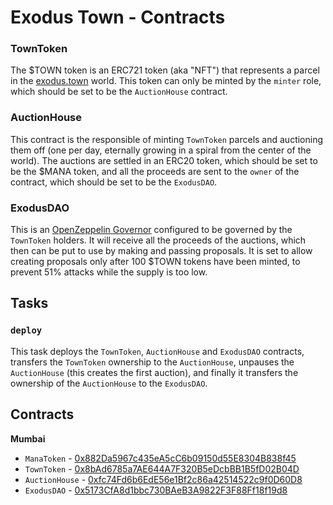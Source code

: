 # Exodus Town - Contracts

### TownToken

The $TOWN token is an ERC721 token (aka "NFT") that represents a parcel in the [exodus.town](https://exodus.town) world. This token can only be minted by the `minter` role, which should be set to be the `AuctionHouse` contract.

### AuctionHouse

This contract is the responsible of minting `TownToken` parcels and auctioning them off (one per day, eternally growing in a spiral from the center of the world). The auctions are settled in an ERC20 token, which should be set to be the $MANA token, and all the proceeds are sent to the `owner` of the contract, which should be set to be the `ExodusDAO`.

### ExodusDAO

This is an [OpenZeppelin Governor](https://docs.openzeppelin.com/contracts/4.x/api/governance#governor) configured to be governed by the `TownToken` holders. It will receive all the proceeds of the auctions, which then can be put to use by making and passing proposals. It is set to allow creating proposals only after 100 $TOWN tokens have been minted, to prevent 51% attacks while the supply is too low.

## Tasks

### `deploy`

This task deploys the `TownToken`, `AuctionHouse` and `ExodusDAO` contracts, transfers the `TownToken` ownership to the `AuctionHouse`, unpauses the `AuctionHouse` (this creates the first auction), and finally it transfers the ownership of the `AuctionHouse` to the `ExodusDAO`.

## Contracts

**Mumbai**
- `ManaToken` - [0x882Da5967c435eA5cC6b09150d55E8304B838f45](https://mumbai.polygonscan.com/address/0x882Da5967c435eA5cC6b09150d55E8304B838f45)
- `TownToken` - [0x8bAd6785a7AE644A7F320B5eDcbBB1B5fD02B04D](https://mumbai.polygonscan.com/address/0x8bAd6785a7AE644A7F320B5eDcbBB1B5fD02B04D)
- `AuctionHouse` - [0xfc74Fd6b6EdE56e1Bf2c86a42514522c9f0D60D8](https://mumbai.polygonscan.com/address/0xfc74Fd6b6EdE56e1Bf2c86a42514522c9f0D60D8)
- `ExodusDAO` - [0x5173CfA8d1bbc730BAeB3A9822F3F88Ff18f19d8](https://mumbai.polygonscan.com/address/0x5173CfA8d1bbc730BAeB3A9822F3F88Ff18f19d8)
